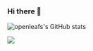 ### Hi there 👋

![openleafs's GitHub stats](https://github-readme-stats.vercel.app/api?username=openleafs&show_icons=true&theme=flag-india)

<a href="https://github.com/openleafs/EasyDataTool">
  <img align="center" src="https://github-readme-stats.vercel.app/api/pin/?username=openleafs&repo=clash-configuration-transfer" />
</a>

